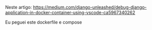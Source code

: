 Neste artigo:
https://medium.com/django-unleashed/debug-django-application-in-docker-container-using-vscode-ca5967340262

Eu peguei este dockerfile e compose